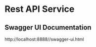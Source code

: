 Rest API Service
======================
Swagger UI Documentation
-
http://localhost:8888//swagger-ui.html